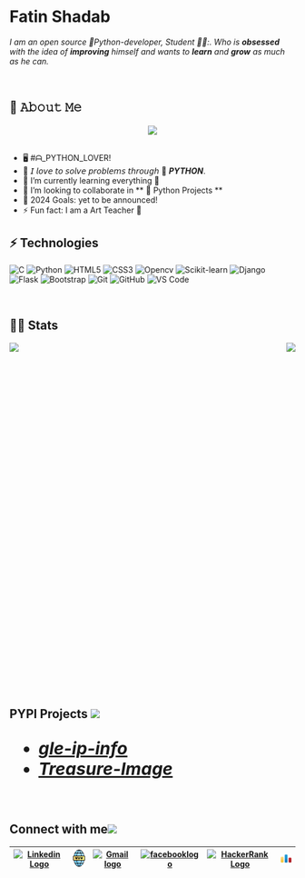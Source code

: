 # Fatin Shadab 

<p>
  <em>
    I am an open source 🐍Python-developer, Student 👨‍🎓:. Who is <b>obsessed</b> with the idea of <b>improving</b> himself and wants to <b>learn</b> and 
    <b>grow</b> as much as he can.
  </em>  
</p>

<br>

## :book: 𝙰𝚋𝚘𝚞𝚝 𝙼𝚎
<div align="center">
  <em>
    <img align="center" src="https://www.codewars.com/users/FatinShadab/badges/large"/>
  </em>
</div>
<br>
<ul>
  <li>🖥  #ᗩ_PYTHON_LOVER!</li>
  <li>🤔  𝘐 𝘭𝘰𝘷𝘦 𝘵𝘰 𝘴𝘰𝘭𝘷𝘦 𝘱𝘳𝘰𝘣𝘭𝘦𝘮𝘴 𝘵𝘩𝘳𝘰𝘶𝘨𝘩  🐍 <b><i>PYTHON</i></b>.</li>
  <li>🌱 I’m currently learning everything 🤣</li>
  <li>👯 I’m looking to collaborate in ** 🐍 Python Projects **</li>
  <li>🥅 2024 Goals: yet to be announced!</li>
  <li>⚡ Fun fact: I am a Art Teacher 🎨</li>
</ul>
  
## ⚡ Technologies
![C](https://img.shields.io/badge/-C-black?style=flat-square&logo=C)
![Python](https://img.shields.io/badge/-Python-black?style=flat-square&logo=Python)
![HTML5](https://img.shields.io/badge/-HTML5-E34F26?style=flat-square&logo=html5&logoColor=white)
![CSS3](https://img.shields.io/badge/-CSS3-1572B6?style=flat-square&logo=css3)
![Opencv](https://img.shields.io/badge/-Opencv-1572B6?style=flat-square&logo=opencv)
![Scikit-learn](https://img.shields.io/badge/-Scikitlearn-1572B6?style=flat-square&logo=scikitlearn)
![Django](https://img.shields.io/badge/-Django-1572B6?style=flat-square&logo=Django)
![Flask](https://img.shields.io/badge/-Flask-1572B6?style=flat-square&logo=Flask)
![Bootstrap](https://img.shields.io/badge/-Bootstrap-1572B6?style=flat-square&logo=Bootstrap)
![Git](https://img.shields.io/badge/-Git-181717?style=flat-square&logo=git)
![GitHub](https://img.shields.io/badge/-GitHub-181717?style=flat-square&logo=github)
![VS Code](https://img.shields.io/badge/-VSCode-%23007ACC?style=flat-square&logo=visual-studio-code)

<br>

## 🏃‍♂️ Stats
<p>
  <a href="https://github.com/anuraghazra/github-readme-stats" title="Go to Source">
    <img align="left" src="https://github-readme-stats.vercel.app/api?username=FatinShadab&show_icons=true&theme=dark#gh-dark-mode-only">
  </a>
 </p>
 <p>
  <a href="https://github.com/anuraghazra/github-readme-stats">
  <img align="right" src="https://github-readme-stats.vercel.app/api/top-langs/?username=FatinShadab&hide=javascript,html&heme=dark"/>
  </a>
</p>

<br><br><br>
<br><br><br>
<br><br><br>
<br><br><br>
<br><br><br>
<br><br><br>
<br><br><br>
<br><br><br>
<br><br><br>
<br><br><br>
<br><br><br>
<br><br><br>

## PYPI Projects   <img src="https://upload.wikimedia.org/wikipedia/commons/6/64/PyPI_logo.svg" height="32px" style="margine-top:10px;">
<ul style="font-size:30px">
  <li><a href="https://pypi.org/project/gle-ip-info/"><b><i>gle-ip-info</i></b></a></li>
  <li><a href="https://pypi.org/project/Treasure-Image/"><b><i>Treasure-Image</i></b></a></li>
</ul>

<br>

## Connect with me<img src="https://github.com/TheDudeThatCode/TheDudeThatCode/blob/master/Assets/Handshake.gif" height="32px">

  | [<img src="https://github.com/TheDudeThatCode/TheDudeThatCode/blob/master/Assets/Linkedin.svg" alt="Linkedin Logo" width="32">](https://www.linkedin.com/in/fatin-shadab/) | [<img src="https://github.com/FatinShadab/FatinShadab/blob/main/world-wide-web.png" alt="website logo" width="34" height="33">](https://fatinshadab.pythonanywhere.com) | [<img src="https://github.com/TheDudeThatCode/TheDudeThatCode/blob/master/Assets/Gmail.svg" alt="Gmail logo" height="32">](mailto:fatinshadab123@gmail.com) | [<img align="center" src="https://raw.githubusercontent.com/rahuldkjain/github-profile-readme-generator/master/src/images/icons/Social/facebook.svg" alt="facebooklogo" height="33"/>](https://www.facebook.com/fatin.shadab.1) | [<img src="https://github.com/TheDudeThatCode/TheDudeThatCode/blob/master/Assets/HackerRank.svg" alt="HackerRank Logo" width="30">](https://www.hackerrank.com/FatinShadab) | [<img src="https://github.com/FatinShadab/FatinShadab/blob/main/cf.png" alt="Codeforces Logo" width="30">](https://codeforces.com/profile/FatinShadab)
  |:---:|:---:|:---:|:---:|:---:|:---:|

